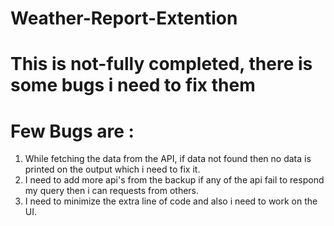 # Weather-Report-Extention

# This is not-fully completed, there is some bugs i need to fix them 
# Few Bugs are :
1. While fetching the data from the API, if data not found then no data is printed on the output which i need to fix it.
2. I need to add more api's from the backup if any of the api fail to respond my query then i can requests from others.
3. I need to minimize the extra line of code and also i need to work on the UI.
